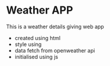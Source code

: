 # Weather APP
 This is a weather details giving web app 
 * created using html
 * style using
 * data fetch from openweather api
 * initialised using js
 